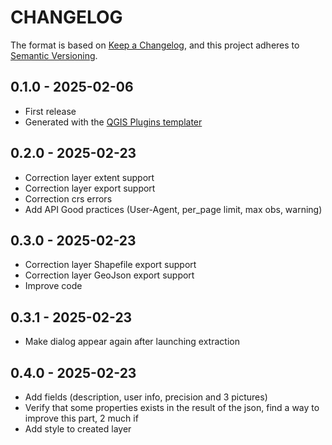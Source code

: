 # CHANGELOG

The format is based on [Keep a Changelog](https://keepachangelog.com/), and this project adheres to [Semantic Versioning](https://semver.org/).

<!--

Unreleased

## version_tag - YYYY-DD-mm

### Added

### Changed

### Removed

-->

## 0.1.0 - 2025-02-06

- First release
- Generated with the [QGIS Plugins templater](https://oslandia.gitlab.io/qgis/template-qgis-plugin/)

## 0.2.0 - 2025-02-23

- Correction layer extent support
- Correction layer export support
- Correction crs errors
- Add API Good practices (User-Agent, per_page limit, max obs, warning)

## 0.3.0 - 2025-02-23

- Correction layer Shapefile export support
- Correction layer GeoJson export support
- Improve code

## 0.3.1 - 2025-02-23

- Make dialog appear again after launching extraction

## 0.4.0 - 2025-02-23

- Add fields (description, user info, precision and 3 pictures)
- Verify that some properties exists in the result of the json, find a way to improve this part, 2 much if
- Add style to created layer
